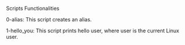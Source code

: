 Scripts Functionalities

0-alias: This script creates an alias.

1-hello_you: This script prints hello user, where user is the current Linux user.
